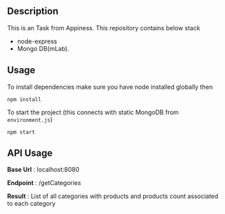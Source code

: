 ## Description

This is an Task from Appiness. This repository contains below stack

- node-express
- Mongo DB(mLab). 

## Usage

To install dependencies make sure you have node installed globally then

`npm install`

To start the project (this connects with static MongoDB from `environment.js`)

`npm start`

## API Usage

**Base Url** : localhost:8080

**Endpoint** : /getCategories

**Result** : List of all categories with products and products count associated to each category